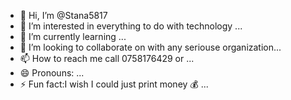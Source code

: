 - 👋 Hi, I’m @Stana5817
- 👀 I’m interested in everything to do with technology ...
- 🌱 I’m currently learning ...
- 💞️ I’m looking to collaborate on with any seriouse organization...
- 📫 How to reach me call 0758176429 or ...
- 😄 Pronouns: ...
- ⚡ Fun fact:I wish I could just print money 💰 ...

<!---
Stana5817/Stana5817 is a ✨ special ✨ repository because its `README.md` (this file) appears on your GitHub profile.
You can click the Preview link to take a look at your changes.
--->
